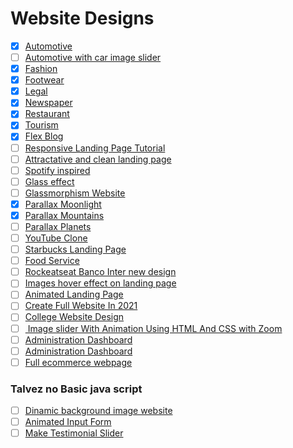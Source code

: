 # Website Designs

- [x] [Automotive]()
- [ ] [Automotive with car image slider](https://www.youtube.com/watch?v=DG_8z5FPsi8&list=PLPyP3A7jzgoUoaAIPyvgZFWZr04BbBgih&index=47)
- [x] [Fashion]()
- [x] [Footwear]()
- [x] [Legal]()
- [x] [Newspaper]()
- [x] [Restaurant]()
- [x] [Tourism]()
- [x] [Flex Blog]()
- [ ] [Responsive Landing Page Tutorial](https://www.youtube.com/watch?v=K8BigvW7sZU)
- [ ] [Attractative and clean landing page](https://www.youtube.com/watch?v=zmun7JzWGPEs)
- [ ] [Spotify inspired](https://www.youtube.com/watch?v=RZ-Oe4_Ew7g)
- [ ] [Glass effect](https://www.youtube.com/watch?v=O7WbVj5apxU)
- [ ] [Glassmorphism Website](https://www.youtube.com/watch?v=zSg4_d6Qhzc&list=PLPyP3A7jzgoUoaAIPyvgZFWZr04BbBgih&index=50&t=3s)
- [x] [Parallax Moonlight](https://www.youtube.com/watch?v=TawH-AqHTXc)
- [x] [Parallax Mountains](https://www.youtube.com/watch?v=I3gv-GRlYvs)
- [ ] [Parallax Planets](https://www.youtube.com/watch?v=LMygHD-rnbA)
- [ ] [YouTube Clone](https://www.youtube.com/watch?v=rhPSo4_Tgi0)
- [ ] [Starbucks Landing Page](https://www.youtube.com/watch?v=91Q6RvKvd7o&list=PLPyP3A7jzgoUoaAIPyvgZFWZr04BbBgih&index=28)
- [ ] [Food Service](https://www.youtube.com/watch?v=ac5nmWOkBEY&list=PLPyP3A7jzgoUoaAIPyvgZFWZr04BbBgih&index=48)
- [ ] [Rockeatseat Banco Inter new design]()
- [ ] [Images hover effect on landing page](https://www.youtube.com/watch?v=Oa9LTDR9ugU&list=PLPyP3A7jzgoUoaAIPyvgZFWZr04BbBgih&index=5)
- [ ] [Animated Landing Page](https://www.youtube.com/watch?v=qXXknB5bePU&list=PLPyP3A7jzgoUoaAIPyvgZFWZr04BbBgih&index=3)
- [ ] [Create Full Website In 2021](https://www.youtube.com/watch?v=E38kxkgrEPY&list=PLPyP3A7jzgoUoaAIPyvgZFWZr04BbBgih&index=7)
- [ ] [College Website Design](https://www.youtube.com/watch?v=oYRda7UtuhA&t=0s)
- [ ] [ Image slider With Animation Using HTML And CSS with Zoom](https://www.youtube.com/watch?v=REOOucJcMU8&list=PLPyP3A7jzgoUoaAIPyvgZFWZr04BbBgih&index=16)
- [ ] [Administration Dashboard](https://www.youtube.com/watch?v=OJEQaVT45XA&list=PLPyP3A7jzgoUoaAIPyvgZFWZr04BbBgih&index=42)
- [ ] [Administration Dashboard](https://www.youtube.com/watch?v=3FJgGw_ESEc&list=PLPyP3A7jzgoUoaAIPyvgZFWZr04BbBgih&index=43)
- [ ] [Full ecommerce webpage](https://www.youtube.com/watch?v=z7I38dXlrUs&list=PLPyP3A7jzgoUoaAIPyvgZFWZr04BbBgih&index=44)

### Talvez no Basic java script
- [ ] [Dinamic background image website](https://www.youtube.com/watch?v=wYuQM7__D1M&list=PLPyP3A7jzgoUoaAIPyvgZFWZr04BbBgih&index=14)
- [ ] [Animated Input Form](https://www.youtube.com/watch?v=T76bbMVMX6M&list=PLPyP3A7jzgoUoaAIPyvgZFWZr04BbBgih&index=13)
- [ ] [Make Testimonial Slider](https://www.youtube.com/watch?v=fzgLWi40-2g&list=PLPyP3A7jzgoUoaAIPyvgZFWZr04BbBgih&index=15)
